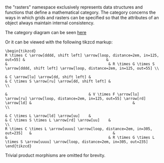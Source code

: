

the "rasters" namespace exclusively represents data structures and functions that define a mathematical category.
The category concerns the ways in which grids and rasters can be specified 
so that the attributes of an object always maintain internal consistency.

The category diagram can be seen [here](https://tikzcd.yichuanshen.de/#N4Igdg9gJgpgziAXAbVABwnAlgFyxMJZARgBpiBdUkANwEMAbAVxiRAGEQBfU9TXfIRQBmclVqMWbdgAIAOnLwBbeDIDK3XiAzY8BIgCZSB8fWatEIAGrzFWFXBkAxTX12CiZYackWOt5VUAGVdtfj0hZFFvajMpS1kFQMc1APtg0J0BfRQABlJcn3M2ACU0hxlOHjdsyPyAFiL4kDKk9MdEuwqQ6rD3HOR6gqa-Vq7VAHFy1Q1erIiiIcbY31Lpxym27vX1bnEYKABzeCJQADMAJwglJCMQHAgkXN7L69vqB6RiF6ubxCH7o9EAAOH5vRBkQFIADsYL++ShiAArHCkKJEQA2VGIO6fHHUBgQCBoTzA-JnRhwGDiBh0ABGMAYAAVwh5LBcsIcABY4UKvP64oH1bGCtHY9F455aflPD5A9FwLlYM68xAAWm+0t+SAxcqQKK14KResQupAiuVqo12OBJthhr+0JNtvNSpVSGtDq+JoBFvd6s1521-xNgZAMuRJuNIEJxNJ5Mp1IJ9MZLP6QhAHO5vOxTsRedjJJQxDJpApDCpNJTzNZOUznJ5fODLrxLsLRATFaTMeradqbCzjexZrxZvbeTLiarDJr6YHDZzFC4QA)

Or it can be viewed with the following tikzcd markup:

```
\begin{tikzcd}
R \times C \arrow[dddd, shift left] \arrow[loop, distance=2em, in=125, out=55] &                                     &                                                                                                   &                                              & R \times G \times S \arrow[dddd, shift left] \arrow[loop, distance=2em, in=125, out=55] \\
                                                                               & C \arrow[lu] \arrow[dd, shift left] &                                                                                                   & C \times S \arrow[ru] \arrow[dd, shift left] &                                                                                         \\
                                                                               &                                     & V \times F \arrow[lu] \arrow[ru] \arrow[loop, distance=2em, in=125, out=55] \arrow[rd] \arrow[ld] &                                              &                                                                                         \\
                                                                               & C \times L \arrow[ld] \arrow[uu]    &                                                                                                   & C \times S \times L \arrow[rd] \arrow[uu]    &                                                                                         \\
R \times C \times L \arrow[uuuu] \arrow[loop, distance=2em, in=305, out=235]   &                                     &                                                                                                   &                                              & R \times G \times L \times S \arrow[uuuu] \arrow[loop, distance=2em, in=305, out=235]  
\end{tikzcd}
```

Trivial product morphisms are omitted for brevity.
